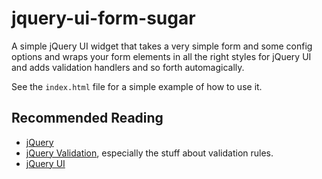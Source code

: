 jquery-ui-form-sugar
====================

A simple jQuery UI widget that takes a very simple form and some config options and wraps your form elements in all the right styles for jQuery UI and adds validation handlers and so forth automagically.

See the `index.html` file for a simple example of how to use it.

## Recommended Reading

* [jQuery](http://jquery.com)
* [jQuery Validation](http://docs.jquery.com/Plugins/Validation/validate#toptions), especially the stuff about validation rules.
* [jQuery UI](http://jqueryui.com)

